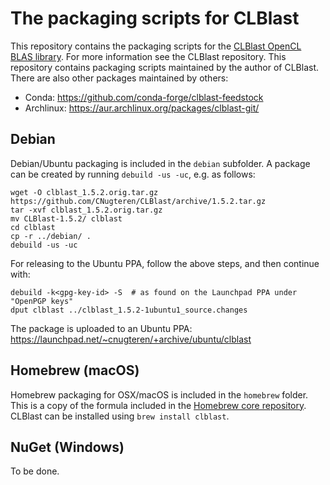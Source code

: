 
The packaging scripts for CLBlast
================

This repository contains the packaging scripts for the [CLBlast OpenCL BLAS library](https://github.com/CNugteren/CLBlast). For more information see the CLBlast repository. This repository contains packaging scripts maintained by the author of CLBlast. There are also other packages maintained by others:

* Conda: https://github.com/conda-forge/clblast-feedstock
* Archlinux: https://aur.archlinux.org/packages/clblast-git/


Debian
-------------

Debian/Ubuntu packaging is included in the `debian` subfolder. A package can be created by running `debuild -us -uc`, e.g. as follows:

    wget -O clblast_1.5.2.orig.tar.gz https://github.com/CNugteren/CLBlast/archive/1.5.2.tar.gz
    tar -xvf clblast_1.5.2.orig.tar.gz
    mv CLBlast-1.5.2/ clblast
    cd clblast
    cp -r ../debian/ .
    debuild -us -uc

For releasing to the Ubuntu PPA, follow the above steps, and then continue with:

    debuild -k<gpg-key-id> -S  # as found on the Launchpad PPA under "OpenPGP keys"
    dput clblast ../clblast_1.5.2-1ubuntu1_source.changes

The package is uploaded to an Ubuntu PPA: https://launchpad.net/~cnugteren/+archive/ubuntu/clblast


Homebrew (macOS)
-------------

Homebrew packaging for OSX/macOS is included in the `homebrew` folder. This is a copy of the formula included in the [Homebrew core repository](https://github.com/Homebrew/homebrew-core/blob/master/Formula/clblast.rb). CLBlast can be installed using `brew install clblast`.


NuGet (Windows)
-------------

To be done.
